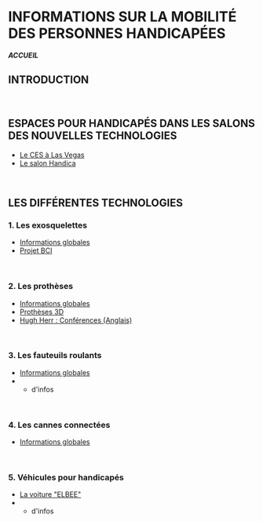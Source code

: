 # INFORMATIONS SUR LA MOBILITÉ DES PERSONNES HANDICAPÉES  
**_ACCUEIL_**
## INTRODUCTION
 
<br/>

## ESPACES POUR HANDICAPÉS DANS LES SALONS DES NOUVELLES TECHNOLOGIES 
* [Le CES à Las Vegas](ces.md)
* [Le salon Handica](handica.md) 

<br/>

## LES DIFFÉRENTES TECHNOLOGIES

### 1. Les exosquelettes 
- [Informations globales](exoprésent.md)
- [Projet BCI](BCI.md)

<br/>

### 2. Les prothèses
- [Informations globales](Prothèseinfo.md)
- [Prothèses 3D](Prothèse3D.md)
- [Hugh Herr : Conférences (Anglais)](Hughvidéo.md)

<br/>

### 3. Les fauteuils roulants
- [Informations globales](fauteuilinfo.md)
- + d'infos

<br/>

### 4. Les cannes connectées
- [Informations globales](Canneconnectée.md)

<br/>

### 5. Véhicules pour handicapés
- [La voiture "ELBEE"](Elbee.md)
- + d'infos

